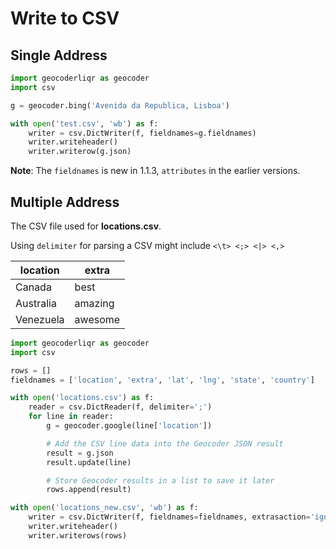 # Write to CSV

## Single Address

```python
import geocoderliqr as geocoder
import csv

g = geocoder.bing('Avenida da Republica, Lisboa')

with open('test.csv', 'wb') as f:
    writer = csv.DictWriter(f, fieldnames=g.fieldnames)
    writer.writeheader()
    writer.writerow(g.json)
```
**Note**: The `fieldnames` is new in 1.1.3, `attributes` in the earlier versions.

## Multiple Address

The CSV file used for **locations.csv**.

Using `delimiter` for parsing a CSV might include `<\t> <;> <|> <,>`


| location    | extra      |
|-------------|-----------|
| Canada      | best      |
| Australia   | amazing   |
| Venezuela   | awesome   |

```python
import geocoderliqr as geocoder
import csv

rows = []
fieldnames = ['location', 'extra', 'lat', 'lng', 'state', 'country']

with open('locations.csv') as f:
    reader = csv.DictReader(f, delimiter=';')
    for line in reader:
        g = geocoder.google(line['location'])

        # Add the CSV line data into the Geocoder JSON result
        result = g.json
        result.update(line)

        # Store Geocoder results in a list to save it later
        rows.append(result)

with open('locations_new.csv', 'wb') as f:
    writer = csv.DictWriter(f, fieldnames=fieldnames, extrasaction='ignore')
    writer.writeheader()
    writer.writerows(rows)
```